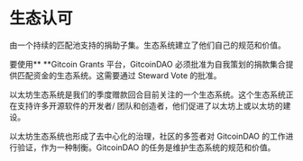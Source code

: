 # 生态认可

由一个持续的匹配池支持的捐助子集。生态系统建立了他们自己的规范和价值。

要使用** **Gitcoin Grants 平台，GitcoinDAO 必须批准为自我策划的捐款集合提供匹配资金的生态系统。这需要通过 Steward Vote 的批准。

以太坊生态系统是我们的季度赠款回合目前关注的一个生态系统。这个生态系统正在支持许多开源软件的开发者/ 团队和创造者，他们促进了以太坊上或以太坊的建设。

以太坊生态系统也形成了去中心化的治理，社区的多签者对 GitcoinDAO 的工作进行验证，作为一种制衡。GitcoinDAO 的任务是维护生态系统的规范和价值。
